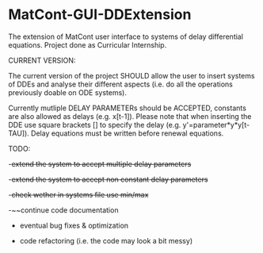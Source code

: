 # MatCont-GUI-DDExtension
The extension of MatCont user interface to systems of delay differential equations. Project done as Curricular Internship. 

CURRENT VERSION:

The current version of the project SHOULD allow the user to insert systems of DDEs and analyse their different aspects (i.e. do all the operations previously doable on ODE systems).

Currently mutliple DELAY PARAMETERs should be ACCEPTED, constants are also allowed as delays (e.g. x[t-1]).
Please note that when inserting the DDE use square brackets [] to specify the delay (e.g. y'=parameter\*y\*y[t-TAU]).
Delay equations must be written before renewal equations.

TODO:

-~~extend the system to accept multiple delay parameters~~

-~~extend the system to accept non constant delay parameters~~

-~~check wether in systems file use min/max~~

-~~continue code documentation

- eventual bug fixes & optimization

- code refactoring (i.e. the code may look a bit messy)
